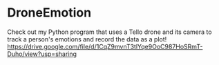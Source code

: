 # DroneEmotion
Check out my Python program that uses a Tello drone and its camera to track a person's emotions and record the data as a plot!
https://drive.google.com/file/d/1CqZ9mvnT3tlYqe9OoC987HoSRmT-Duho/view?usp=sharing
